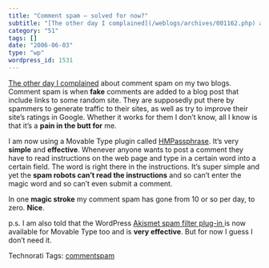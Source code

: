 ```yaml
---
title: "Comment spam – solved for now?"
subtitle: "[The other day I complained](/weblogs/archives/001162.php) about comment spam on my two blogs. Comme..."
category: "51"
tags: []
date: "2006-06-03"
type: "wp"
wordpress_id: 1531
---
```

[The other day I complained](/weblogs/archives/001162.php) about comment spam on my two blogs. Comment spam is when **fake** comments are added to a blog post that include links to some random site. They are supposedly put there by spammers to generate traffic to their sites, as well as try to improve their  site’s ratings in Google. Whether it works for them I don’t know, all I know is that it’s a **pain in the butt for** me.

I am now using a Movable Type plugin called [HMPassphrase](http://www.sixapart.com/pronet/plugins/plugin/hmpassphrase.html). It’s very **simple** and **effective**. Whenever anyone wants to post a comment they have to read instructions on the web page and type in a certain word into a certain field. The word is right there in the instructions. It’s super simple and yet the **spam robots can’t read the instructions** and so can’t enter the magic word and so can’t even submit a comment.

In one **magic stroke** my comment spam has gone from 10 or so per day, to zero. **Nice**.

p.s. I am also told that the WordPress [Akismet spam filter plug-in ](http://akismet.com/)is now available for Movable Type too and is **very effective**. But for now I guess I don’t need it.

Technorati Tags: [commentspam](http://www.technorati.com/tag/commentspam)